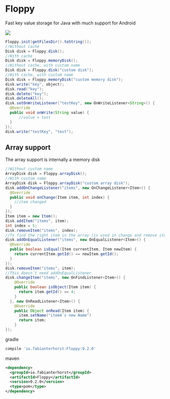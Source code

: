 # Floppy
Fast key value storage for Java with much support for Android

<a href="http://www.methodscount.com/?lib=io.fabianterhorst%3AFloppy%3A0.2.6"><img src="https://img.shields.io/badge/Methods and size-core: 96 | deps: 1693 | 11 KB-e91e63.svg"/></a>


```java
Floppy.init(getFilesDir().toString());
//Without cache
Disk disk = Floppy.disk();
//With cache
Disk disk = Floppy.memoryDisk();
//Without cache, with custom name
Disk disk = Floppy.disk("custom disk");
//With cache, with custom name
Disk disk = Floppy.memoryDisk("custom memory disk");
disk.write("key", object);
disk.read("key");
disk.delete("key");
disk.deleteAll();
disk.setOnWriteListener("testKey", new OnWriteListener<String>() {
  @Override
  public void onWrite(String value) {
      //value = test
  }
});
disk.write("testKey", "test");
```
## Array support
The array support is internally a memory disk
```java
//Without custom name
ArrayDisk disk = Floppy.arrayDisk();
//With custom name
ArrayDisk disk = Floppy.arrayDisk("custom array disk");
disk.addOnChangeListener("items", new OnChangeListener<Item>() {
  @Override
  public void onChange(Item item, int index) {
    //item changed
  }
});
Item item = new Item();
disk.addItem("items", item);
int index = 5;
disk.removeItem("items", index);
//To find the right item in the array (is used in change and remove item)
disk.addOnEqualListener("items", new OnEqualListener<Item>() {
  @Override
  public boolean isEqual(Item currentItem, Item newItem) {
    return currentItem.getId() == newItem.getId();
  }
});
disk.removeItem("items", item);
//This doesn´t need addOnEqualListener
disk.changeItem("items", new OnFindListener<Item>() {
    @Override
    public boolean isObject(Item item) {
      return item.getId() == 4;
    }
  }, new OnReadListener<Item>() {
    @Override
    public Object onRead(Item item) {
      item.setName("item4´s new Name")
      return item;
    }
});
```

gradle
```groovy
compile 'io.fabianterhorst:Floppy:0.2.0'
```

maven
```xml
<dependency>
  <groupId>io.fabianterhorst</groupId>
  <artifactId>Floppy</artifactId>
  <version>0.2.0</version>
  <type>pom</type>
</dependency>
```
